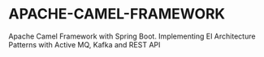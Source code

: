 # APACHE-CAMEL-FRAMEWORK
Apache Camel Framework with Spring Boot. Implementing EI Architecture Patterns with Active MQ, Kafka and REST API
